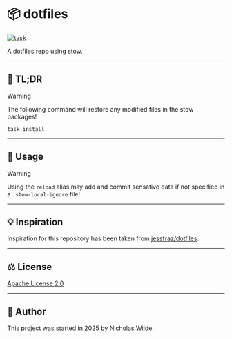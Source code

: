 # :package: dotfiles
[![task](https://img.shields.io/badge/task-enabled-brightgreen?logo=task&logoColor=white&style=for-the-badge)](https://taskfile.dev/#/)

A dotfiles repo using stow.

---

## :rocket: TL;DR

> [!WARNING]
> The following command will restore any modified files in the stow packages!

```shell
task install
```

---

## :pencil: Usage

> [!WARNING]
> Using the `reload` alias may add and commit sensative data if not specified in a `.stow-local-ignore` file!

---

## :bulb: Inspiration

Inspiration for this repository has been taken from [jessfraz/dotfiles][2].

---

## :balance_scale: License

​[Apache License 2.0](./LICENSE)

---

## :pencil: Author

​This project was started in 2025 by [Nicholas Wilde][1].

[1]: https://github.com/nicholaswilde/
[2]: https://github.com/jessfraz/dotfiles
